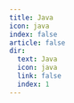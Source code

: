 ```yaml
---
title: Java
icon: java
index: false
article: false
dir:
  text: Java
  icon: java
  link: false
  index: 1
---
```

